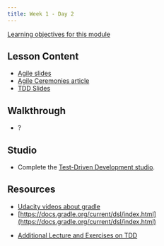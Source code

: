 ```yaml
---
title: Week 1 - Day 2
---
```


[Learning objectives for this module](../../objectives/#day2)

## Lesson Content
- [Agile slides](https://education.launchcode.org/gis-devops-slides/week1/agile.html#1) 
- [Agile Ceremonies article](https://education.launchcode.org/liftoff/articles/agile-ceremonies/)
- [TDD Slides](https://education.launchcode.org/gis-devops-slides/week1/day2.html#1)

## Walkthrough
- ?

## Studio
- Complete the [Test-Driven Development studio](../../studios/tdd/).

## Resources
* [Udacity videos about gradle](https://docs.gradle.org/current/userguide/tutorial_java_projects.html)
* [https://docs.gradle.org/current/dsl/index.html](https://docs.gradle.org/current/dsl/index.html)
- [Additional Lecture and  Exercises on TDD](https://online-training.jbrains.ca/courses/wbitdd-01/lectures/133270)

